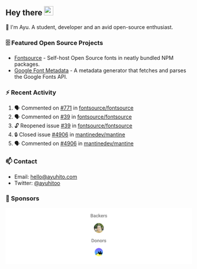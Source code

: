 ## Hey there <img src="https://media.giphy.com/media/hvRJCLFzcasrR4ia7z/giphy.gif" width="25" height="25">

📝 I'm Ayu. A student, developer and an avid open-source enthusiast.

### 🗄 Featured Open Source Projects

- [Fontsource](https://github.com/fontsource/fontsource) - Self-host Open Source fonts in neatly bundled NPM packages.
- [Google Font Metadata](https://github.com/fontsource/google-font-metadata) - A metadata generator that fetches and parses the Google Fonts API.

### ⚡ Recent Activity

<!--START_SECTION:activity-->

1. 🗣 Commented on [#771](https://github.com/fontsource/fontsource/issues/771#issuecomment-1740186974) in [fontsource/fontsource](https://github.com/fontsource/fontsource)
2. 🗣 Commented on [#39](https://github.com/fontsource/fontsource/issues/39#issuecomment-1740184988) in [fontsource/fontsource](https://github.com/fontsource/fontsource)
3. 🔓 Reopened issue [#39](https://github.com/fontsource/fontsource/issues/39) in [fontsource/fontsource](https://github.com/fontsource/fontsource)
4. 🔒 Closed issue [#4906](https://github.com/mantinedev/mantine/issues/4906) in [mantinedev/mantine](https://github.com/mantinedev/mantine)
5. 🗣 Commented on [#4906](https://github.com/mantinedev/mantine/issues/4906#issuecomment-1739939014) in [mantinedev/mantine](https://github.com/mantinedev/mantine)
<!--END_SECTION:activity-->

### 📫 Contact

- Email: hello@ayuhito.com
- Twitter: [@ayuhitoo](https://twitter.com/ayuhitoo)

### :sparkling_heart: Sponsors

<p align="center">
  <a href="https://cdn.jsdelivr.net/gh/ayuhito/ayuhito/sponsors.svg">
    <img src='https://raw.githubusercontent.com/ayuhito/ayuhito/master/sponsors.svg'/>
  </a>
</p>

